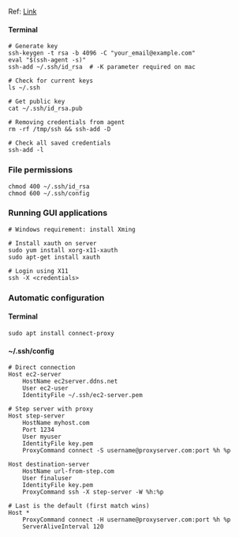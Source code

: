 Ref: [Link](https://help.github.com/articles/generating-a-new-ssh-key-and-adding-it-to-the-ssh-agent/)

#### Terminal
```shell
# Generate key
ssh-keygen -t rsa -b 4096 -C "your_email@example.com"
eval "$(ssh-agent -s)"
ssh-add ~/.ssh/id_rsa  # -K parameter required on mac

# Check for current keys
ls ~/.ssh

# Get public key
cat ~/.ssh/id_rsa.pub

# Removing credentials from agent
rm -rf /tmp/ssh && ssh-add -D

# Check all saved credentials
ssh-add -l
```

### File permissions
```shell
chmod 400 ~/.ssh/id_rsa
chmod 600 ~/.ssh/config
```

### Running GUI applications
```shell
# Windows requirement: install Xming

# Install xauth on server
sudo yum install xorg-x11-xauth
sudo apt-get install xauth

# Login using X11
ssh -X <credentials>
```

### Automatic configuration
#### Terminal
```
sudo apt install connect-proxy
```

#### ~/.ssh/config
```
# Direct connection
Host ec2-server
    HostName ec2server.ddns.net
    User ec2-user
    IdentityFile ~/.ssh/ec2-server.pem

# Step server with proxy
Host step-server
    HostName myhost.com
    Port 1234
    User myuser
    IdentityFile key.pem
    ProxyCommand connect -S username@proxyserver.com:port %h %p

Host destination-server
    HostName url-from-step.com
    User finaluser
    IdentityFile key.pem
    ProxyCommand ssh -X step-server -W %h:%p

# Last is the default (first match wins)
Host *
    ProxyCommand connect -H username@proxyserver.com:port %h %p
    ServerAliveInterval 120
```
